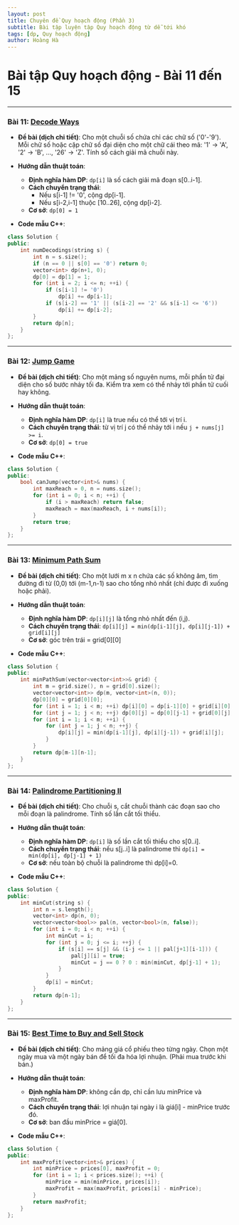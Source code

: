 ```yaml
---
layout: post
title: Chuyên đề Quy hoạch động (Phần 3)
subtitle: Bài tập luyện tập Quy hoạch động từ dễ tới khó
tags: [dp, Quy hoạch động]
author: Hoàng Hà
---
```


# Bài tập Quy hoạch động - Bài 11 đến 15

---

### Bài 11: [Decode Ways](https://leetcode.com/problems/decode-ways/)

- **Đề bài (dịch chi tiết)**:
  Cho một chuỗi số chứa chỉ các chữ số ('0'-'9'). Mỗi chữ số hoặc cặp chữ số đại diện cho một chữ cái theo mã: '1' -> 'A', '2' -> 'B', ..., '26' -> 'Z'. Tính số cách giải mã chuỗi này.

- **Hướng dẫn thuật toán**:
  - **Định nghĩa hàm DP**: `dp[i]` là số cách giải mã đoạn s[0..i-1].
  - **Cách chuyển trạng thái**:
    - Nếu s[i-1] != '0', cộng dp[i-1].
    - Nếu s[i-2,i-1] thuộc [10..26], cộng dp[i-2].
  - **Cơ sở**: `dp[0] = 1`

- **Code mẫu C++**:
```cpp
class Solution {
public:
    int numDecodings(string s) {
        int n = s.size();
        if (n == 0 || s[0] == '0') return 0;
        vector<int> dp(n+1, 0);
        dp[0] = dp[1] = 1;
        for (int i = 2; i <= n; ++i) {
            if (s[i-1] != '0')
                dp[i] += dp[i-1];
            if (s[i-2] == '1' || (s[i-2] == '2' && s[i-1] <= '6'))
                dp[i] += dp[i-2];
        }
        return dp[n];
    }
};
```

---

### Bài 12: [Jump Game](https://leetcode.com/problems/jump-game/)

- **Đề bài (dịch chi tiết)**:
  Cho một mảng số nguyên nums, mỗi phần tử đại diện cho số bước nhảy tối đa. Kiểm tra xem có thể nhảy tới phần tử cuối hay không.

- **Hướng dẫn thuật toán**:
  - **Định nghĩa hàm DP**: `dp[i]` là true nếu có thể tới vị trí i.
  - **Cách chuyển trạng thái**: từ vị trí j có thể nhảy tới i nếu `j + nums[j] >= i`.
  - **Cơ sở**: `dp[0] = true`

- **Code mẫu C++**:
```cpp
class Solution {
public:
    bool canJump(vector<int>& nums) {
        int maxReach = 0, n = nums.size();
        for (int i = 0; i < n; ++i) {
            if (i > maxReach) return false;
            maxReach = max(maxReach, i + nums[i]);
        }
        return true;
    }
};
```

---

### Bài 13: [Minimum Path Sum](https://leetcode.com/problems/minimum-path-sum/)

- **Đề bài (dịch chi tiết)**:
  Cho một lưới m x n chứa các số không âm, tìm đường đi từ (0,0) tới (m-1,n-1) sao cho tổng nhỏ nhất (chỉ được đi xuống hoặc phải).

- **Hướng dẫn thuật toán**:
  - **Định nghĩa hàm DP**: `dp[i][j]` là tổng nhỏ nhất đến (i,j).
  - **Cách chuyển trạng thái**: `dp[i][j] = min(dp[i-1][j], dp[i][j-1]) + grid[i][j]`
  - **Cơ sở**: góc trên trái = grid[0][0]

- **Code mẫu C++**:
```cpp
class Solution {
public:
    int minPathSum(vector<vector<int>>& grid) {
        int m = grid.size(), n = grid[0].size();
        vector<vector<int>> dp(m, vector<int>(n, 0));
        dp[0][0] = grid[0][0];
        for (int i = 1; i < m; ++i) dp[i][0] = dp[i-1][0] + grid[i][0];
        for (int j = 1; j < n; ++j) dp[0][j] = dp[0][j-1] + grid[0][j];
        for (int i = 1; i < m; ++i) {
            for (int j = 1; j < n; ++j) {
                dp[i][j] = min(dp[i-1][j], dp[i][j-1]) + grid[i][j];
            }
        }
        return dp[m-1][n-1];
    }
};
```

---

### Bài 14: [Palindrome Partitioning II](https://leetcode.com/problems/palindrome-partitioning-ii/)

- **Đề bài (dịch chi tiết)**:
  Cho chuỗi s, cắt chuỗi thành các đoạn sao cho mỗi đoạn là palindrome. Tính số lần cắt tối thiểu.

- **Hướng dẫn thuật toán**:
  - **Định nghĩa hàm DP**: `dp[i]` là số lần cắt tối thiểu cho s[0..i].
  - **Cách chuyển trạng thái**: nếu s[j..i] là palindrome thì `dp[i] = min(dp[i], dp[j-1] + 1)`
  - **Cơ sở**: nếu toàn bộ chuỗi là palindrome thì dp[i]=0.

- **Code mẫu C++**:
```cpp
class Solution {
public:
    int minCut(string s) {
        int n = s.length();
        vector<int> dp(n, 0);
        vector<vector<bool>> pal(n, vector<bool>(n, false));
        for (int i = 0; i < n; ++i) {
            int minCut = i;
            for (int j = 0; j <= i; ++j) {
                if (s[i] == s[j] && (i-j <= 1 || pal[j+1][i-1])) {
                    pal[j][i] = true;
                    minCut = j == 0 ? 0 : min(minCut, dp[j-1] + 1);
                }
            }
            dp[i] = minCut;
        }
        return dp[n-1];
    }
};
```

---

### Bài 15: [Best Time to Buy and Sell Stock](https://leetcode.com/problems/best-time-to-buy-and-sell-stock/)

- **Đề bài (dịch chi tiết)**:
  Cho mảng giá cổ phiếu theo từng ngày. Chọn một ngày mua và một ngày bán để tối đa hóa lợi nhuận. (Phải mua trước khi bán.)

- **Hướng dẫn thuật toán**:
  - **Định nghĩa hàm DP**: không cần dp, chỉ cần lưu minPrice và maxProfit.
  - **Cách chuyển trạng thái**: lợi nhuận tại ngày i là giá[i] - minPrice trước đó.
  - **Cơ sở**: ban đầu minPrice = giá[0].

- **Code mẫu C++**:
```cpp
class Solution {
public:
    int maxProfit(vector<int>& prices) {
        int minPrice = prices[0], maxProfit = 0;
        for (int i = 1; i < prices.size(); ++i) {
            minPrice = min(minPrice, prices[i]);
            maxProfit = max(maxProfit, prices[i] - minPrice);
        }
        return maxProfit;
    }
};
```
